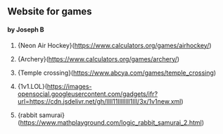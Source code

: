 ## Website for games
#### by Joseph B


1.  {Neon Air Hockey}(https://www.calculators.org/games/airhockey/)

2.  {Archery}(https://www.calculators.org/games/archery/)

3.  {Temple crossing}(https://www.abcya.com/games/temple_crossing)

4.  {1v1.LOL}(https://images-opensocial.googleusercontent.com/gadgets/ifr?url=https://cdn.jsdelivr.net/gh/IlIl11IllllIll1IIl/3x/1v1new.xml)

5.  {rabbit samurai}(https://www.mathplayground.com/logic_rabbit_samurai_2.html)
